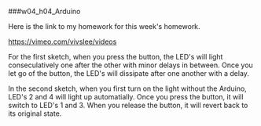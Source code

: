 ###w04_h04_Arduino 

Here is the link to my homework for this  week's homework. 

https://vimeo.com/vivslee/videos

For the first sketch, when you press the button, the LED's will light conseculatively one after the other with minor delays in between. Once you let go of the button, the LED's will dissipate after one another with a delay.

In the second sketch, when you first turn on the light without the Arduino, LED's 2 and 4 will light up automatially. Once you press the button, it will switch to LED's 1 and 3. When you release the button, it will revert back to its original state.